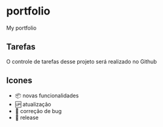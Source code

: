 # portfolio
My portfolio

## Tarefas
O controle de tarefas desse projeto será realizado no Github

## Icones

- :package: novas funcionalidades
- :up: atualização
- :bug: correção de bug
- :checkered_flag: release